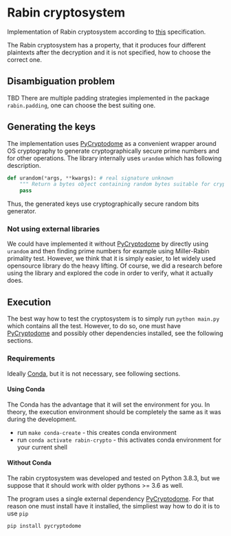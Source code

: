 # Rabin cryptosystem
Implementation of Rabin cryptosystem according to [this](https://en.wikipedia.org/wiki/Rabin_cryptosystem) 
specification.

The Rabin cryptosystem has a property, that it produces four different plaintexts 
after the decryption and it is not specified, how to choose the correct one.

## Disambiguation problem
TBD
There are multiple padding strategies implemented in the package `rabin.padding`,
 one can choose the best suiting one.


## Generating the keys
The implementation uses [PyCryptodome](https://pycryptodome.readthedocs.io/en/latest/) as a convenient
wrapper around OS cryptography to generate cryptographically secure prime numbers and for other operations.
The library internally uses `urandom` which has following description. 
```python
def urandom(*args, **kwargs): # real signature unknown
    """ Return a bytes object containing random bytes suitable for cryptographic use. """
    pass
```
Thus, the generated keys use cryptographically secure random bits generator.

### Not using external libraries
We could have implemented it without [PyCryptodome](https://pycryptodome.readthedocs.io/en/latest/)
 by directly using `urandom` and then finding prime numbers for example using Miller-Rabin primality test.
However, we think that it is simply easier, to let widely used opensource library do the heavy lifting.
Of course, we did a research before using the library and explored the code in order to verify,
what it actually does. 

## Execution

The best way how to test the cryptosystem is to simply run `python main.py` which contains all the test.
However, to do so, one must have [PyCryptodome](https://pycryptodome.readthedocs.io/en/latest/)
and possibly other dependencies installed, see the following sections. 

### Requirements
Ideally [Conda](https://docs.conda.io/en/latest/), but it is not necessary, see following sections.

#### Using Conda
The Conda has the advantage that it will set the environment for you. 
In theory, the execution environment should be completely the same as it was during the development.

* run `make conda-create` - this creates conda environment
* run `conda activate rabin-crypto` - this activates conda environment for your current shell

#### Without Conda
The rabin cryptosystem was developed and tested on Python 3.8.3, but we suppose that it should 
work with older pythons >= 3.6 as well. 

The program uses a single external dependency [PyCryptodome](https://pycryptodome.readthedocs.io/en/latest/).
For that reason one must install have it installed, the simpliest way how to do it is to use `pip`
```bash
pip install pycryptodome
```

